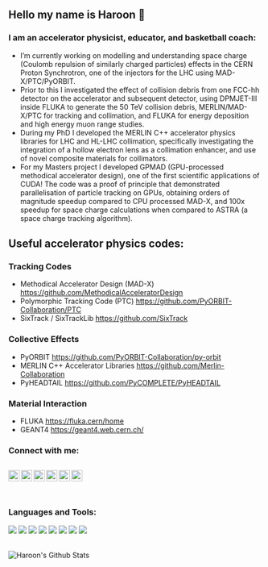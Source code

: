 ## Hello my name is Haroon 👋

### I am an accelerator physicist, educator, and basketball coach:
- I’m currently working on modelling and understanding space charge (Coulomb repulsion of similarly charged particles) effects in the CERN Proton Synchrotron, one of the injectors for the LHC using MAD-X/PTC/PyORBIT.
- Prior to this I investigated the effect of collision debris from one FCC-hh detector on the accelerator and subsequent detector, using DPMJET-III inside FLUKA to generate the 50 TeV collision debris, MERLIN/MAD-X/PTC for tracking and collimation, and FLUKA for energy deposition and high energy muon range studies.
- During my PhD I developed the MERLIN C++ accelerator physics libraries for LHC and HL-LHC collimation, specifically investigating the integration of a hollow electron lens as a collimation enhancer, and use of novel composite materials for collimators.
- For my Masters project I developed GPMAD (GPU-processed methodical accelerator design), one of the first scientific applications of CUDA! The code was a proof of principle that demonstrated parallelisation of particle tracking on GPUs, obtaining orders of magnitude speedup compared to CPU processed MAD-X, and 100x speedup for space charge calculations when compared to ASTRA (a space charge tracking algorithm).

## Useful accelerator physics codes:

### Tracking Codes
- Methodical Accelerator Design (MAD-X) https://github.com/MethodicalAcceleratorDesign
- Polymorphic Tracking Code (PTC) https://github.com/PyORBIT-Collaboration/PTC
- SixTrack / SixTrackLib https://github.com/SixTrack

### Collective Effects
- PyORBIT https://github.com/PyORBIT-Collaboration/py-orbit  
- MERLIN C++ Accelerator Libraries https://github.com/Merlin-Collaboration  
- PyHEADTAIL https://github.com/PyCOMPLETE/PyHEADTAIL

### Material Interaction
- FLUKA https://fluka.cern/home
- GEANT4 https://geant4.web.cern.ch/

### Connect with me:
[<img align="left" alt="Coachrafique | Twitter" width="22px" src="https://cdn.jsdelivr.net/npm/simple-icons@v3/icons/twitter.svg" />][twitter]
[<img align="left" alt="haroonrafique | LinkedIn" width="22px" src="https://cdn.jsdelivr.net/npm/simple-icons@v3/icons/linkedin.svg" />][linkedin]
[<img align="left" alt="haroonrafique89 | Instagram" width="22px" src="https://cdn.jsdelivr.net/npm/simple-icons@v3/icons/instagram.svg" />][instagram1]
[<img align="left" alt="doctor_double_doge Instagram" width="22px" src="https://cdn.jsdelivr.net/npm/simple-icons@v3/icons/instagram.svg" />][instagram2]
[<img align="left" alt="Researchgate | Researchgate" width="22px" src="https://cdn.jsdelivr.net/npm/simple-icons@v3/icons/researchgate.svg" />][researchgate]
[<img align="left" alt="Academia | Academia" width="22px" src="https://cdn.jsdelivr.net/npm/simple-icons@v3/icons/academia.svg" />][academia]
<br />
<br />
---
### Languages and Tools:
<img src="https://img.shields.io/badge/c++%20-%2300599C.svg?&style=for-the-badge&logo=c%2B%2B&ogoColor=white"/> <img src="https://img.shields.io/badge/python%20-%2314354C.svg?&style=for-the-badge&logo=python&logoColor=white"/> <img src="https://img.shields.io/badge/r-%23276DC3.svg?&style=for-the-badge&logo=r&logoColor=white"/> <img src="https://img.shields.io/badge/markdown-%23000000.svg?&style=for-the-badge&logo=markdown&logoColor=white"/> <img src="https://img.shields.io/badge/shell_script%20-%23121011.svg?&style=for-the-badge&logo=gnu-bash&logoColor=white"/> <img src="https://img.shields.io/badge/git%20-%23F05033.svg?&style=for-the-badge&logo=git&logoColor=white"/> <img src="https://img.shields.io/badge/gitlab%20-%23181717.svg?&style=for-the-badge&logo=gitlab&logoColor=white"/> <img src="https://img.shields.io/badge/github%20-%23121011.svg?&style=for-the-badge&logo=github&logoColor=white"/>

<br />

<img align="left" alt="Haroon's Github Stats" src="https://github-readme-stats.haroonrafique.vercel.app/api?username=haroonrafique&show_icons=true&hide_border=true&theme=dracula&count_private=true" />

[GEANT4]: https://geant4.web.cern.ch/
[FLUKA]: https://fluka.cern/home
[MERLIN]: https://github.com/Merlin-Collaboration
[PTC]: https://github.com/PyORBIT-Collaboration/PTC
[MADX]: https://github.com/MethodicalAcceleratorDesign
[SixTrack]: https://github.com/SixTrack
[PyORBIT]: https://github.com/PyORBIT-Collaboration/py-orbit
[PyHEADTAIL]: https://github.com/PyCOMPLETE/PyHEADTAIL

[twitter]: https://twitter.com/coachrafique
[instagram1]: https://instagram.com/haroonrafique89
[instagram2]: https://instagram.com/doctor_double_doge
[linkedin]: https://www.linkedin.com/in/haroonrafique/
[researchgate]: https://www.researchgate.net/profile/Haroon_Rafique
[academia]: https://cern.academia.edu/HaroonRafique
